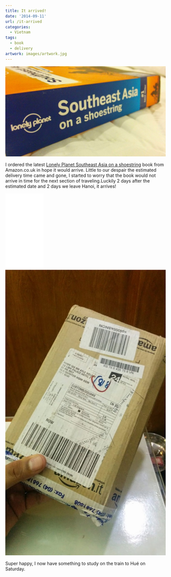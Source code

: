 ```yaml
---
title: It arrived!
date: '2014-09-11'
url: /it-arrived
categories:
  - Vietnam
tags:
  - book
  - delivery
artwork: images/artwork.jpg
---
```


![IMG_20140911_195150](images/IMG_20140911_195150-1024x576.jpg)

I ordered the latest [Lonely Planet Southeast Asia on a shoestring](http://www.amazon.co.uk/gp/product/1742207537/ref=as_li_tl?ie=UTF8&camp=1634&creative=19450&creativeASIN=1742207537&linkCode=as2&tag=gonetraveli02-21) book from Amazon.co.uk in hope it would arrive. Little to our despair the estimated delivery time came and gone, I started to worry that the book would not arrive in time for the next section of traveling.Luckily 2 days after the estimated date and 2 days we leave Hanoi, it arrives!

<iframe style="float: left; width: 120px; height: 240px;" src="//ws-eu.amazon-adsystem.com/widgets/q?ServiceVersion=20070822&amp;OneJS=1&amp;Operation=GetAdHtml&amp;MarketPlace=GB&amp;source=ss&amp;ref=ss_til&amp;ad_type=product_link&amp;tracking_id=gonetraveli02-21&amp;marketplace=amazon&amp;region=GB&amp;placement=1742207537&amp;asins=1742207537&amp;linkId=&amp;show_border=true&amp;link_opens_in_new_window=true" width="300" height="150" frameborder="0" marginwidth="0" marginheight="0" scrolling="no"></iframe>

![](images/IMG_20140911_193108-576x1024.jpg)

Super happy, I now have something to study on the train to Hué on Saturday.
